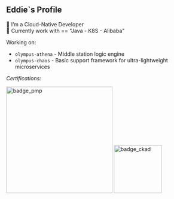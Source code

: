 Eddie`s Profile
---
 🍖 I’m a Cloud-Native Developer <br/>
 🍩 Currently work with == "Java - K8S - Alibaba"

Working on:
- `olympus-athena` - Middle station logic engine
- `olympus-chaos` - Basic support framework for ultra-lightweight microservices

*Certifications:*

<img width="284" alt="badge_pmp" src="https://github.com/RadianceL/RadianceL/assets/25889174/4af48575-db9a-4623-9575-c7d03966f063">
<img alt='badge_ckad' src="https://user-images.githubusercontent.com/24785373/206426236-a78f59dc-e6dc-4b92-a0c4-4cd7ab8e3649.png" width="auto" height="128" />

